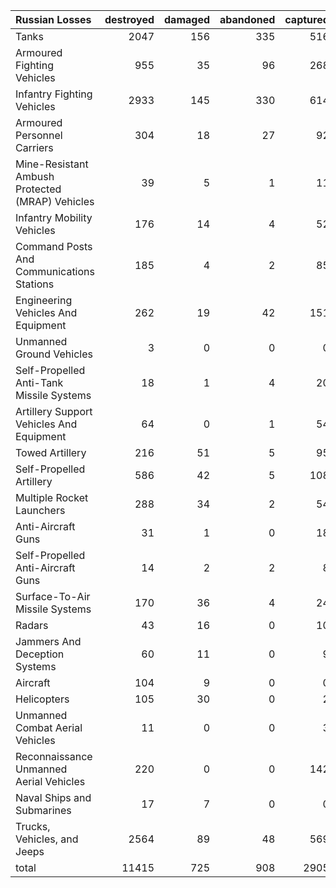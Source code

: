 | Russian Losses                                   |   destroyed |   damaged |   abandoned |   captured |   total |
|:-------------------------------------------------|------------:|----------:|------------:|-----------:|--------:|
| Tanks                                            |        2047 |       156 |         335 |        516 |    3054 |
| Armoured Fighting Vehicles                       |         955 |        35 |          96 |        268 |    1354 |
| Infantry Fighting Vehicles                       |        2933 |       145 |         330 |        614 |    4022 |
| Armoured Personnel Carriers                      |         304 |        18 |          27 |         92 |     441 |
| Mine-Resistant Ambush Protected  (MRAP) Vehicles |          39 |         5 |           1 |         11 |      56 |
| Infantry Mobility Vehicles                       |         176 |        14 |           4 |         52 |     246 |
| Command Posts And Communications Stations        |         185 |         4 |           2 |         85 |     276 |
| Engineering Vehicles And Equipment               |         262 |        19 |          42 |        151 |     474 |
| Unmanned Ground Vehicles                         |           3 |         0 |           0 |          0 |       3 |
| Self-Propelled Anti-Tank Missile Systems         |          18 |         1 |           4 |         20 |      43 |
| Artillery Support Vehicles And Equipment         |          64 |         0 |           1 |         54 |     119 |
| Towed Artillery                                  |         216 |        51 |           5 |         95 |     367 |
| Self-Propelled Artillery                         |         586 |        42 |           5 |        108 |     741 |
| Multiple Rocket Launchers                        |         288 |        34 |           2 |         54 |     378 |
| Anti-Aircraft Guns                               |          31 |         1 |           0 |         18 |      50 |
| Self-Propelled Anti-Aircraft Guns                |          14 |         2 |           2 |          8 |      26 |
| Surface-To-Air Missile Systems                   |         170 |        36 |           4 |         24 |     234 |
| Radars                                           |          43 |        16 |           0 |         10 |      69 |
| Jammers And Deception Systems                    |          60 |        11 |           0 |          9 |      80 |
| Aircraft                                         |         104 |         9 |           0 |          0 |     113 |
| Helicopters                                      |         105 |        30 |           0 |          2 |     137 |
| Unmanned Combat Aerial Vehicles                  |          11 |         0 |           0 |          3 |      14 |
| Reconnaissance Unmanned Aerial Vehicles          |         220 |         0 |           0 |        142 |     362 |
| Naval Ships and Submarines                       |          17 |         7 |           0 |          0 |      24 |
| Trucks, Vehicles, and Jeeps                      |        2564 |        89 |          48 |        569 |    3270 |
| total                                            |       11415 |       725 |         908 |       2905 |   15953 |